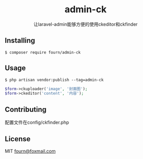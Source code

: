<h1 align="center"> admin-ck </h1>

<p align="center">让laravel-admin能够方便的使用ckeditor和ckfinder</p>

[](http://ww2.sinaimg.cn/large/006tNc79gy1g3g13kk4tmg312y0mrdv8.gif)

## Installing

```shell
$ composer require fourn/admin-ck
```

## Usage

```shell
$ php artisan vendor:publish --tag=admin-ck
```

```php
$form->ckuploader('image', '封面图');
$form->ckeditor('content', '内容');
```

## Contributing

配置文件在config/ckfinder.php

## License
MIT
fourn@foxmail.com